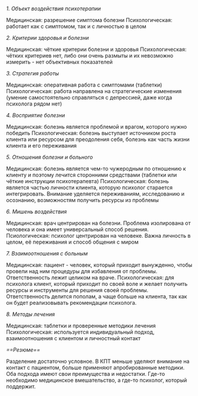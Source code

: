 *1. Объект воздействия психотерапии*

Медицинская: разрешение симптома болезни
Психологическая: работает как с симптомом, так и с личностью в целом

*2. Критерии здоровья и болезни*

Медицинская: чёткие критерии болезни и здоровья
Психологическая: чётких критериев нет, либо они очень размыты и их невозможно измерить - нет объективных показателей

*3. Стратегия работы*

Медицинская: оперативная работа с симптомами (таблетки)
Психологическая: работа направлена на стратегические изменения (умение самостоятельно справляться с депрессией, даже когда психолога рядом нет)

*4. Восприятие болезни*

Медицинская: болезнь является проблемой и врагом, которого нужно победить
Психологическая: болезнь выступает источником роста клиента или ресурсом для преодоления себя, болезнь как часть жизни клиента и его переживания

*5. Отношения болезни и больного*

Медицинская: болезнь является чем-то чужеродным по отношению к клиенту и поэтому лечится сторонними средствами (таблетки или чёткие инструкции психотерапевта)
Психологическая: болезнь является частью личности клиента, которую психолог старается интегрировать. Внимание уделяется переживаниям, исследованию и осознанию, возможностям получить ресурсы из проблемы

*6. Мишень воздействия*

Медицинская: врач центрирован на болезни. Проблема изолирована от человека и она имеет универсальный способ решения.
Псиологическая: психолог центрирован на человеке. Важна личность в целом, её переживания и способ общения с миром

*7. Взаимоотношения с больным*

Медицинская: пациент - человек, который приходит вынужденно, чтобы провели над ним процедуры для избавления от проблемы. Ответственность лежит целиком на враче.
Психологическая: для психолога клиент, который приходит по своей воле и желает получить ресурсы и инструменты для решения своей проблемы. Ответственность делится пополам, а чаще больше на клиента, так как он будет реализовывать рекомендации психолога.

*8. Методы лечения*

Медицинская: таблетки и проверенные методики лечения
Психологическая: используется индивидуальный подход, взаимоотношения с клиентом и личностный контакт

*==Резюме==*

Разделение достаточно условное. В КПТ меньше уделяют внимание на контакт с пациентом, больше применяют апробированные методики. Оба подхода имеют свои преимущества и недостатки. Где-то необходимо медицинское вмешательство, а где-то психолог, который поддержит.
